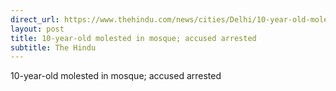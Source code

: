 ```yaml
---
direct_url: https://www.thehindu.com/news/cities/Delhi/10-year-old-molested-in-mosque-accused-arrested/article66125618.ece
layout: post
title: 10-year-old molested in mosque; accused arrested
subtitle: The Hindu
---
```


10-year-old molested in mosque; accused arrested